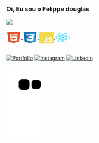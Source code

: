 ### Oi, Eu sou o Felippe douglas

<a href="https://github.com/Felippedouglas/Felippedouglas">
    <img height="162em" src="https://github-readme-stats.vercel.app/api/top-langs/?username=felippedouglas&layout=compact&langs_count=7&theme=dark"/>
</a>

<div style="display: inline_block"><br>
    <a href="https://github.com/Felippedouglas/Felippedouglas">
        <img align="center" alt="HTML" height="30" width="40" src="https://raw.githubusercontent.com/devicons/devicon/master/icons/html5/html5-original.svg">
        <img align="center" alt="CSS" height="30" width="40" src="https://raw.githubusercontent.com/devicons/devicon/master/icons/css3/css3-original.svg">
        <img align="center" alt="Javascript" height="30" width="40" src="https://raw.githubusercontent.com/devicons/devicon/master/icons/javascript/javascript-plain.svg">
        <img align="center" alt="React" height="30" width="40" src="https://raw.githubusercontent.com/devicons/devicon/master/icons/react/react-original.svg">
    </a>
</div><br>

[![Portfólio](https://img.shields.io/website?label=Felippedouglas.online&style=for-the-badge&url=https://felippedouglas.online/)](https://felippedouglas.online)
[![Instagram](https://img.shields.io/badge/Instagram-E4405F?style=for-the-badge&logo=instagram&logoColor=white)](https://instagram.com)
[![Linkedin](https://img.shields.io/badge/LinkedIn-0077B5?style=for-the-badge&logo=linkedin&logoColor=white)](https://instagram.com)

![Snake animation](https://github.com/felippedouglas/felippedouglas/blob/output/github-contribution-grid-snake.svg)
